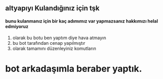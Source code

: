 ## altyapıyı Kulandığınız için tşk
#### bunu kulanmanız için bir kaç adımımız var yapmazsanız hakkımızı helal edmiyoruz

1. olarak bu botu ben yaptım diye hava atmayın
2. bu bot tarafından cenap yapılmıştır
3. olarak tamamını düzenleyiniz komutların
# bot arkadaşımla beraber yaptık.